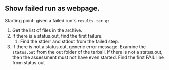 ## Show failed run as webpage.

Starting point: given a failed run's `results.tar.gz`

1. Get the list of files in the archive.
1. If there is a status.out, find the first failure. 
	1. Find the stderr and stdout from the failed step.
1. If there is not a status.out, generic error message.
Examine the `status.out` from the out folder of the tarball. If there is not a status.out, then the assessment must not have even started.
Find the first FAIL line from status.out

